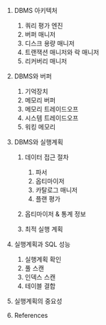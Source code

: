 1. DBMS 아키텍처
    1. 쿼리 평가 엔진
    2. 버퍼 매니저
    3. 디스크 용량 매니저
    4. 트랜잭션 매니저와 락 매니저
    5. 리커버리 매니저
    
2. DBMS와 버퍼
    1. 기억장치
    2. 메모리 버퍼
    3. 메모리 트레이드오프
    4. 시스템 트레이드오프
    5. 워킹 메모리
    
3. DBMS와 실행계획
    1. 데이터 접근 절차
        1. 파서
        2. 옵티마이저
        3. 카탈로그 매니저
        4. 플랜 평가
        
    2. 옵티마이저 & 통계 정보
    3. 최적 실행 계획
    
4. 실행계획과 SQL 성능
    1. 실행계획 확인
    2. 풀 스캔
    3. 인덱스 스캔
    4. 테이블 결합
  
5. 실행계획의 중요성


6. References
  
